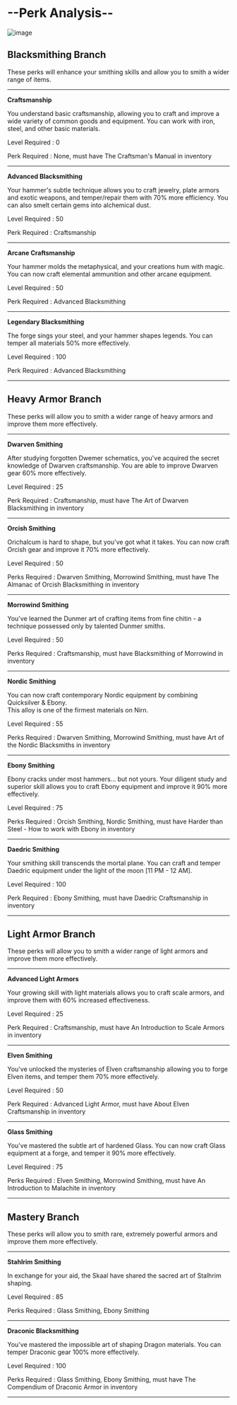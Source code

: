 # --Perk Analysis--

![image](https://user-images.githubusercontent.com/26418143/157993712-0d3255e6-1a90-4b39-9e1e-f61e2bf970fe.png)

## Blacksmithing Branch

These perks will enhance your smithing skills and allow you to smith a wider range of items.

---

**Craftsmanship**

You understand basic craftsmanship, allowing you to craft and improve a wide variety of common goods and equipment. You can work with iron, steel, and other basic materials. 

Level Required : 0

Perk Required : None, must have The Craftsman's Manual in inventory

---

**Advanced Blacksmithing**

Your hammer's subtle technique allows you to craft jewelry, plate armors and exotic weapons, and temper/repair them with 70% more efficiency. You can also smelt certain gems into alchemical dust.

Level Required : 50

Perk Required : Craftsmanship

---

**Arcane Craftsmanship**

Your hammer molds the metaphysical, and your creations hum with magic. You can now craft elemental ammunition and other arcane equipment.

Level Required : 50

Perk Required : Advanced Blacksmithing

---

**Legendary Blacksmithing**

The forge sings your steel, and your hammer shapes legends. You can temper all materials 50% more effectively.

Level Required : 100

Perk Required : Advanced Blacksmithing

---

## Heavy Armor Branch

These perks will allow you to smith a wider range of heavy armors and improve them more effectively.

---

**Dwarven Smithing**

After studying forgotten Dwemer schematics, you've acquired the secret knowledge of Dwarven craftsmanship. You are able to improve Dwarven gear 60% more effectively.


Level Required : 25

Perk Required : Craftsmanship, must have The Art of Dwarven Blacksmithing in inventory

---

**Orcish Smithing**

Orichalcum is hard to shape, but you've got what it takes. You can now craft Orcish gear and improve it 70% more effectively.

Level Required : 50

Perks Required : Dwarven Smithing, Morrowind Smithing, must have The Almanac of Orcish Blacksmithing in inventory

---

**Morrowind Smithing**

You've learned the Dunmer art of crafting items from fine chitin - a technique possessed only by talented Dunmer smiths.

Level Required : 50

Perks Required : Craftsmanship, must have Blacksmithing of Morrowind in inventory

---

**Nordic Smithing**

You can now craft contemporary Nordic equipment by combining Quicksilver & Ebony. <br> This alloy is one of the firmest materials on Nirn.

Level Required : 55

Perks Required : Dwarven Smithing, Morrowind Smithing, must have Art of the Nordic Blacksmiths in inventory

---

**Ebony Smithing**

Ebony cracks under most hammers... but not yours. Your diligent study and superior skill allows you to craft Ebony equipment and improve it 90% more effectively.

Level Required : 75

Perks Required : Orcish Smithing, Nordic Smithing, must have Harder than Steel - How to work with Ebony in inventory

---

**Daedric Smithing**

Your smithing skill transcends the mortal plane. You can craft and temper Daedric equipment under the light of the moon [11 PM - 12 AM].

Level Required : 100

Perk Required : Ebony Smithing, must have Daedric Craftsmanship in inventory

---

## Light Armor Branch

These perks will allow you to smith a wider range of light armors and improve them more effectively.

---

**Advanced Light Armors**

Your growing skill with light materials allows you to craft scale armors, and improve them with 60% increased effectiveness.

Level Required : 25

Perk Required : Craftsmanship, must have An Introduction to Scale Armors in inventory

---

**Elven Smithing**

You've unlocked the mysteries of Elven craftsmanship allowing you to forge Elven items, and temper them 70% more effectively.

Level Required : 50

Perk Required : Advanced Light Armor, must have About Elven Craftsmanship in inventory

---

**Glass Smithing**

You've mastered the subtle art of hardened Glass. You can now craft Glass equipment at a forge, and temper it 90% more effectively.

Level Required : 75

Perks Required : Elven Smithing, Morrowind Smithing, must have An Introduction to Malachite in inventory

---

## Mastery Branch

These perks will allow you to smith rare, extremely powerful armors and improve them more effectively.

---

**Stahlrim Smithing**

In exchange for your aid, the Skaal have shared the sacred art of Stalhrim shaping.

Level Required : 85

Perks Required : Glass Smithing, Ebony Smithing

---

**Draconic Blacksmithing**

You've mastered the impossible art of shaping Dragon materials. You can temper Draconic gear 100% more effectively.

Level Required : 100

Perks Required : Glass Smithing, Ebony Smithing, must have The Compendium of Draconic Armor in inventory

---
